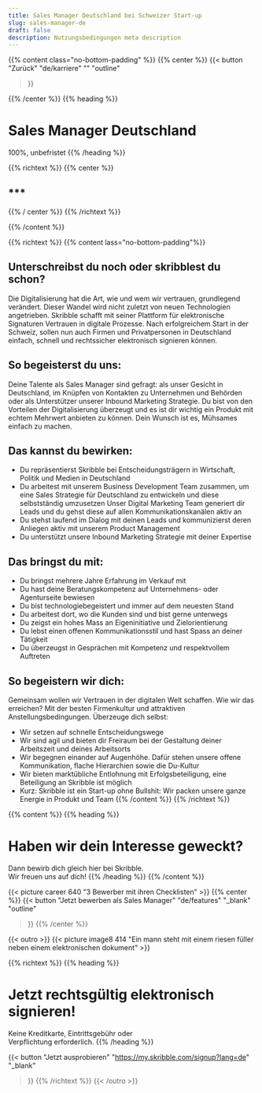 ```yaml
---
title: Sales Manager Deutschland bei Schweizer Start-up
slug: sales-manager-de
draft: false
description: Nutzungsbedingungen meta description
---
```




{{% content class="no-bottom-padding" %}}
{{% center %}}
{{< button
  "Zurück"
  "de/karriere"
  ""
  "outline"
>}}

{{% /center %}}
{{% heading %}}<br>
# Sales Manager Deutschland 
100%, unbefristet
{{% /heading %}}


{{% richtext %}}
{{% center %}}
## *** 
{{% / center %}}
{{% /richtext %}}

{{% /content %}}



[//]: # (--------------------------------------------------------------------------------------------------------------)

{{% richtext %}}
{{% content lass="no-bottom-padding"%}}
## Unterschreibst du noch oder skribblest du schon?

Die Digitalisierung hat die Art, wie und wem wir vertrauen, grundlegend verändert. Dieser Wandel wird nicht zuletzt von neuen Technologien angetrieben. Skribble schafft mit seiner Plattform für elektronische Signaturen Vertrauen in digitale Prozesse. Nach erfolgreichem Start in der Schweiz, sollen nun auch Firmen und Privatpersonen in Deutschland einfach, schnell und rechtssicher elektronisch signieren können. 

## So begeisterst du uns:
Deine Talente als Sales Manager sind gefragt: als unser Gesicht in Deutschland, im Knüpfen von Kontakten zu Unternehmen und Behörden oder als Unterstützer unserer Inbound Marketing Strategie. Du bist von den Vorteilen der Digitalisierung überzeugt und es ist dir wichtig ein Produkt mit echtem Mehrwert anbieten zu können. Dein Wunsch ist es, Mühsames einfach zu machen.

## Das kannst du bewirken:
- Du repräsentierst Skribble bei Entscheidungsträgern in Wirtschaft, Politik und Medien in Deutschland
- Du arbeitest mit unserem Business Development Team zusammen, um eine Sales Strategie für Deutschland zu entwickeln und diese selbstständig umzusetzen
Unser Digital Marketing Team generiert dir Leads und du gehst diese auf allen Kommunikationskanälen aktiv an
- Du stehst laufend im Dialog mit deinen Leads und kommunizierst deren Anliegen aktiv mit unserem Product Management
- Du unterstützt unsere Inbound Marketing Strategie mit deiner Expertise

## Das bringst du mit:
- Du bringst mehrere Jahre Erfahrung im Verkauf mit
- Du hast deine Beratungskompetenz auf Unternehmens- oder Agenturseite bewiesen
- Du bist technologiebegeistert und immer auf dem neuesten Stand
- Du arbeitest dort, wo die Kunden sind und bist gerne unterwegs
- Du zeigst ein hohes Mass an Eigeninitiative und Zielorientierung
- Du lebst einen offenen Kommunikationsstil und hast Spass an deiner Tätigkeit
- Du überzeugst in Gesprächen mit Kompetenz und respektvollem Auftreten

## So begeistern wir dich:
Gemeinsam wollen wir Vertrauen in der digitalen Welt schaffen. Wie wir das erreichen? Mit der besten Firmenkultur und attraktiven Anstellungsbedingungen. Überzeuge dich selbst:
- Wir setzen auf schnelle Entscheidungswege
- Wir sind agil und bieten dir Freiraum bei der Gestaltung deiner Arbeitszeit und deines Arbeitsorts
- Wir begegnen einander auf Augenhöhe. Dafür stehen unsere offene Kommunikation, flache Hierarchien sowie die Du-Kultur
- Wir bieten marktübliche Entlohnung mit Erfolgsbeteiligung, eine Beteiligung an Skribble ist möglich
- Kurz: Skribble ist ein Start-up ohne Bullshit: Wir packen unsere ganze Energie in Produkt und Team
{{% /content %}}
{{% /richtext %}}

{{% content %}}
{{% heading %}}
# Haben wir dein Interesse geweckt?
Dann bewirb dich gleich hier bei Skribble.<br>Wir freuen uns auf dich!
{{% /heading %}}
{{% /content %}}

{{< picture career 640 "3 Bewerber mit ihren Checklisten" >}}
{{% center %}}
{{< button
  "Jetzt bewerben als Sales Manager"
  "de/features"
  "_blank"
  "outline"
>}}
{{% /center %}}



[//]: # (--------------------------------------------------------------------------------------------------------------)

{{< outro >}}
{{< picture image8 414 "Ein mann steht mit einem riesen füller neben einem elektronischen dokument" >}}

{{% richtext %}}
{{% heading %}}
# Jetzt rechtsgültig elektronisch signieren!
Keine Kreditkarte, Eintrittsgebühr oder <br class="hide-for-mobile">Verpflichtung erforderlich.
{{% /heading %}}

{{< button
  "Jetzt ausprobieren"
  "https://my.skribble.com/signup?lang=de"
  "_blank"
>}}
{{% /richtext %}}
{{< /outro >}}
